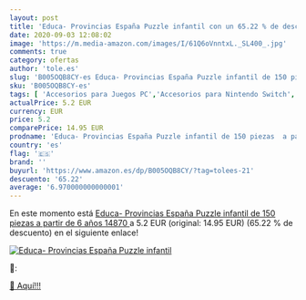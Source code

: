 ```yaml
---
layout: post
title: 'Educa- Provincias España Puzzle infantil con un 65.22 % de descuento'
date: 2020-09-03 12:08:02
image: 'https://m.media-amazon.com/images/I/61Q6oVnntxL._SL400_.jpg'
comments: true
category: ofertas
author: 'tole.es'
slug: 'B005OQB8CY-es Educa- Provincias España Puzzle infantil de 150 piezas a...'
sku: 'B005OQB8CY-es'
tags: [ 'Accesorios para Juegos PC','Accesorios para Nintendo Switch','Hardware y juegos para Nintendo Switch','Juegos de construcción para niños','Juegos y Accesorios para PC','Juguetes','Juguetes y juegos','Mandos para Nintendo Switch','Muñecos y figuras','Playsets de figuras de juguete para niños','Videojuegos','puzzle', ]
actualPrice: 5.2 EUR
currency: EUR
price: 5.2
comparePrice: 14.95 EUR
prodname: 'Educa- Provincias España Puzzle infantil de 150 piezas  a partir de 6 años  14870 '
country: 'es'
flag: '🇪🇸'
brand: ''
buyurl: 'https://www.amazon.es/dp/B005OQB8CY/?tag=tolees-21'
descuento: '65.22'
average: '6.970000000000001'
---
```


En este momento está [Educa- Provincias España Puzzle infantil de 150 piezas  a partir de 6 años  14870 ](https://www.amazon.es/dp/B005OQB8CY/?tag=tolees-21) a 5.2 EUR (original: 14.95 EUR) (65.22 %  de descuento) en el siguiente enlace!

[![Educa- Provincias España Puzzle infantil](https://m.media-amazon.com/images/I/61Q6oVnntxL._SL400_.jpg)](https://www.amazon.es/dp/B005OQB8CY/?tag=tolees-21)

🔎:


[🛒 Aquí!!!](https://www.amazon.es/dp/B005OQB8CY/?tag=tolees-21)
